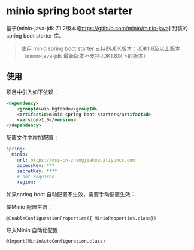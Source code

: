 # minio spring boot starter

基于(minio-java-jdk 7.1.2版本)[https://github.com/minio/minio-java] 封装的spring boot starter 库。

> 使用 minio spring boot starter 支持的JDK版本：JDK1.8及以上版本（minio-java-jdk 最新版本不支持JDK1.8以下的版本）

## 使用

项目中引入如下依赖：

```xml
<dependency>
    <groupId>win.hgfdodo</groupId>
    <artifactId>minio-spring-boot-starter</artifactId>
    <version>1.0</version>
</dependency>
```


配置文件中增加配置：
```yaml
spring:
  minio:
    url: https://oss-cn-zhangjiakou.aliyuncs.com
    accessKey: ***
    secretKey: ****
    # not required
    region:
```


如果spring boot 自动配置不生效，需要手动配置生效：

使Minio 配置生效：

```
@EnableConfigurationProperties({ MinioProperties.class})
```


导入Minio 自动化配置
```
@Import(MinioAutoConfiguration.class)
```